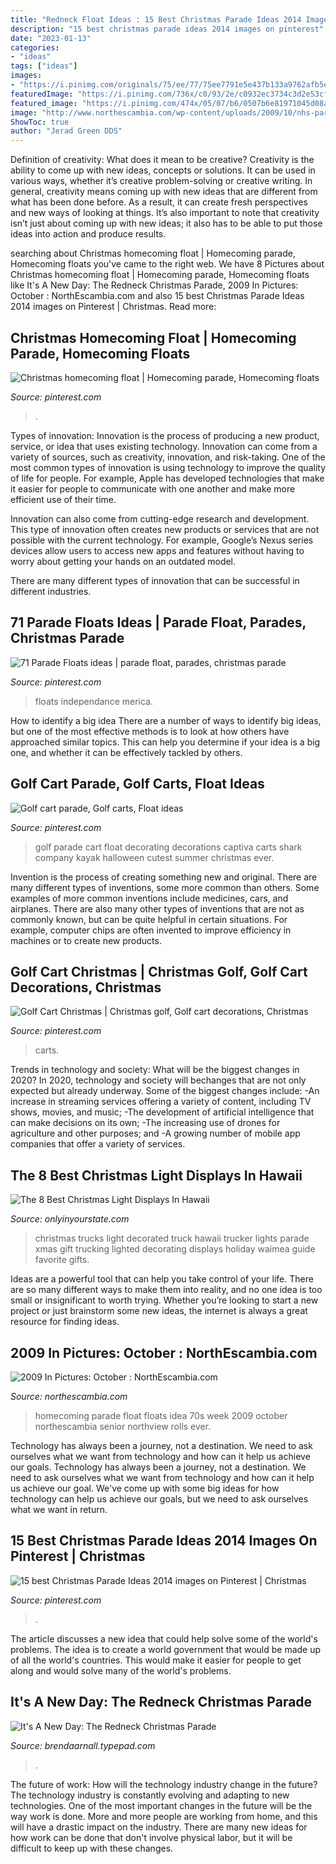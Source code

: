```yaml
---
title: "Redneck Float Ideas : 15 Best Christmas Parade Ideas 2014 Images On Pinterest"
description: "15 best christmas parade ideas 2014 images on pinterest"
date: "2023-01-13"
categories:
- "ideas"
tags: ["ideas"]
images:
- "https://i.pinimg.com/originals/75/ee/77/75ee7791e5e437b133a9762afb5e58e3.jpg"
featuredImage: "https://i.pinimg.com/736x/c0/93/2e/c0932ec3734c3d2e53cfa6f335452c3a--peanuts-christmas-merry-christmas.jpg"
featured_image: "https://i.pinimg.com/474x/05/07/b6/0507b6e81971045d08a68a9bd6a93855--th-of-july-parade-float-th-of-july-float-ideas.jpg"
image: "http://www.northescambia.com/wp-content/uploads/2009/10/nhs-parade-046.jpg"
ShowToc: true
author: "Jerad Green DDS"
---
```



Definition of creativity: What does it mean to be creative?
Creativity is the ability to come up with new ideas, concepts or solutions. It can be used in various ways, whether it’s creative problem-solving or creative writing. In general, creativity means coming up with new ideas that are different from what has been done before. As a result, it can create fresh perspectives and new ways of looking at things. It’s also important to note that creativity isn’t just about coming up with new ideas; it also has to be able to put those ideas into action and produce results.

	

		
searching about Christmas homecoming float | Homecoming parade, Homecoming floats you've came to the right web. We have 8 Pictures about Christmas homecoming float | Homecoming parade, Homecoming floats like It&#039;s A New Day: The Redneck Christmas Parade, 2009 In Pictures: October : NorthEscambia.com and also 15 best Christmas Parade Ideas 2014 images on Pinterest | Christmas. Read more:
		
    
## Christmas Homecoming Float | Homecoming Parade, Homecoming Floats

<img loading=lazy src="https://i.pinimg.com/originals/df/5d/cf/df5dcf690b33a97960bb79a06096c679.jpg" onerror="this.onerror=null;this.src='https://tse4.mm.bing.net/th?id=OIP.TF0P-8QTai1YfaYdcpE3ywHaFj&amp;pid=15.1';" alt="Christmas homecoming float | Homecoming parade, Homecoming floats">

_Source: pinterest.com_

>. 

	

Types of innovation:
Innovation is the process of producing a new product, service, or idea that uses existing technology. Innovation can come from a variety of sources, such as creativity, innovation, and risk-taking. 
One of the most common types of innovation is using technology to improve the quality of life for people. For example, Apple has developed technologies that make it easier for people to communicate with one another and make more efficient use of their time. 

Innovation can also come from cutting-edge research and development. This type of innovation often creates new products or services that are not possible with the current technology. For example, Google’s Nexus series devices allow users to access new apps and features without having to worry about getting your hands on an outdated model. 

There are many different types of innovation that can be successful in different industries.

    
## 71 Parade Floats Ideas | Parade Float, Parades, Christmas Parade

<img loading=lazy src="https://i.pinimg.com/474x/05/07/b6/0507b6e81971045d08a68a9bd6a93855--th-of-july-parade-float-th-of-july-float-ideas.jpg" onerror="this.onerror=null;this.src='https://tse4.mm.bing.net/th?id=OIP.APRqCADv7z4anhF1vv6t-wAAAA&amp;pid=15.1';" alt="71 Parade Floats ideas | parade float, parades, christmas parade">

_Source: pinterest.com_

>floats independance merica. 

	

How to identify a big idea
There are a number of ways to identify big ideas, but one of the most effective methods is to look at how others have approached similar topics. This can help you determine if your idea is a big one, and whether it can be effectively tackled by others.

    
## Golf Cart Parade, Golf Carts, Float Ideas

<img loading=lazy src="https://i.pinimg.com/originals/75/ee/77/75ee7791e5e437b133a9762afb5e58e3.jpg" onerror="this.onerror=null;this.src='https://tse3.mm.bing.net/th?id=OIP.6cmkWirbWIw6pgUe1jDpvgHaFj&amp;pid=15.1';" alt="Golf cart parade, Golf carts, Float ideas">

_Source: pinterest.com_

>golf parade cart float decorating decorations captiva carts shark company kayak halloween cutest summer christmas ever. 

	

Invention is the process of creating something new and original. There are many different types of inventions, some more common than others. Some examples of more common inventions include medicines, cars, and airplanes. There are also many other types of inventions that are not as commonly known, but can be quite helpful in certain situations. For example, computer chips are often invented to improve efficiency in machines or to create new products.

    
## Golf Cart Christmas | Christmas Golf, Golf Cart Decorations, Christmas

<img loading=lazy src="https://i.pinimg.com/originals/60/32/e4/6032e46539c2ce85a003633046272496.jpg" onerror="this.onerror=null;this.src='https://tse1.mm.bing.net/th?id=OIP.byvhMxZ4CRT-YKiRpFSvKwHaLH&amp;pid=15.1';" alt="Golf Cart Christmas | Christmas golf, Golf cart decorations, Christmas">

_Source: pinterest.com_

>carts. 

	

Trends in technology and society: What will be the biggest changes in 2020?
In 2020, technology and society will bechanges that are not only expected but already underway. 
Some of the biggest changes include: 
-An increase in streaming services offering a variety of content, including TV shows, movies, and music; 
-The development of artificial intelligence that can make decisions on its own; 
-The increasing use of drones for agriculture and other purposes; and 
-A growing number of mobile app companies that offer a variety of services.

    
## The 8 Best Christmas Light Displays In Hawaii

<img loading=lazy src="https://cdn.onlyinyourstate.com/wp-content/uploads/2015/12/7-Waimea-Lighted-Christmas-Parade1-700x525.jpg" onerror="this.onerror=null;this.src='https://tse4.mm.bing.net/th?id=OIP.uDPQNiiQBxA_z_lf7i2MMAHaFj&amp;pid=15.1';" alt="The 8 Best Christmas Light Displays In Hawaii">

_Source: onlyinyourstate.com_

>christmas trucks light decorated truck hawaii trucker lights parade xmas gift trucking lighted decorating displays holiday waimea guide favorite gifts. 

	

Ideas are a powerful tool that can help you take control of your life. There are so many different ways to make them into reality, and no one idea is too small or insignificant to worth trying. Whether you’re looking to start a new project or just brainstorm some new ideas, the internet is always a great resource for finding ideas.

    
## 2009 In Pictures: October : NorthEscambia.com

<img loading=lazy src="http://www.northescambia.com/wp-content/uploads/2009/10/nhs-parade-046.jpg" onerror="this.onerror=null;this.src='https://tse1.mm.bing.net/th?id=OIP.AD-wYLSLHIkU9W6_EX-fmwHaE8&amp;pid=15.1';" alt="2009 In Pictures: October : NorthEscambia.com">

_Source: northescambia.com_

>homecoming parade float floats idea 70s week 2009 october northescambia senior northview rolls ever. 

	

Technology has always been a journey, not a destination. We need to ask ourselves what we want from technology and how can it help us achieve our goals.
Technology has always been a journey, not a destination. We need to ask ourselves what we want from technology and how can it help us achieve our goal. We've come up with some big ideas for how technology can help us achieve our goals, but we need to ask ourselves what we want in return.

    
## 15 Best Christmas Parade Ideas 2014 Images On Pinterest | Christmas

<img loading=lazy src="https://i.pinimg.com/736x/c0/93/2e/c0932ec3734c3d2e53cfa6f335452c3a--peanuts-christmas-merry-christmas.jpg" onerror="this.onerror=null;this.src='https://tse1.mm.bing.net/th?id=OIP.srELoyHYbSQqLS2pq67M3QHaI5&amp;pid=15.1';" alt="15 best Christmas Parade Ideas 2014 images on Pinterest | Christmas">

_Source: pinterest.com_

>. 

	

The article discusses a new idea that could help solve some of the world's problems. The idea is to create a world government that would be made up of all the world's countries. This would make it easier for people to get along and would solve many of the world's problems.

    
## It&#039;s A New Day: The Redneck Christmas Parade

<img loading=lazy src="https://brendaarnall.typepad.com/.a/6a00e00993833b88330105365de924970b-600wi" onerror="this.onerror=null;this.src='https://tse3.mm.bing.net/th?id=OIP.s6b4i34tTiHDC-N0uBf1oAAAAA&amp;pid=15.1';" alt="It&#039;s A New Day: The Redneck Christmas Parade">

_Source: brendaarnall.typepad.com_

>. 

	

The future of work: How will the technology industry change in the future?
The technology industry is constantly evolving and adapting to new technologies. One of the most important changes in the future will be the way work is done. More and more people are working from home, and this will have a drastic impact on the industry. There are many new ideas for how work can be done that don't involve physical labor, but it will be difficult to keep up with these changes.

